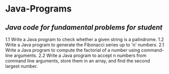 # Java-Programs
## *Java code for fundamental problems for student*
1.1 Write a Java program to check whether a given string is a palindrome.
1.2 Write a Java program to generate the Fibonacci series up to 'n' numbers.
2.1 Write a Java program to compute the factorial of a number using command-line arguments.
2.2 Write a Java program to accept n numbers from command line arguments, store them in an array, and find the second largest number.  
